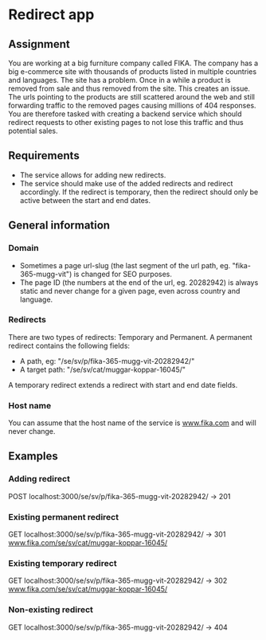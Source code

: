 # Redirect app

## Assignment
You are working at a big furniture company called FIKA. The company has a big e-commerce site with thousands of products listed in multiple countries and languages. The site has a problem. Once in a while a product is removed from sale and thus removed from the site. This creates an issue. The urls pointing to the products are still scattered around the web and still forwarding traffic to the removed pages causing millions of 404 responses. You are therefore tasked with creating a backend service which should redirect requests to other existing pages to not lose this traffic and thus potential sales.

## Requirements
* The service allows for adding new redirects.
* The service should make use of the added redirects and redirect accordingly. If the redirect is temporary, then the redirect should only be active between the start and end dates.

## General information

### Domain
* Sometimes a page url-slug (the last segment of the url path, eg. "fika-365-mugg-vit") is changed for SEO purposes.
* The page ID (the numbers at the end of the url, eg. 20282942) is always static and never change for a given page, even across country and language.

### Redirects
There are two types of redirects: Temporary and Permanent. A permanent redirect contains the following fields:
* A path, eg: "/se/sv/p/fika-365-mugg-vit-20282942/"
* A target path: "/se/sv/cat/muggar-koppar-16045/"

A temporary redirect extends a redirect with start and end date fields.

### Host name
You can assume that the host name of the service is www.fika.com and will never change.

## Examples

### Adding redirect
POST localhost:3000/se/sv/p/fika-365-mugg-vit-20282942/ -> 201

### Existing permanent redirect
GET localhost:3000/se/sv/p/fika-365-mugg-vit-20282942/ -> 301 www.fika.com/se/sv/cat/muggar-koppar-16045/

### Existing temporary redirect
GET localhost:3000/se/sv/p/fika-365-mugg-vit-20282942/ -> 302 www.fika.com/se/sv/cat/muggar-koppar-16045/

### Non-existing redirect
GET localhost:3000/se/sv/p/fika-365-mugg-vit-20282942/ -> 404
